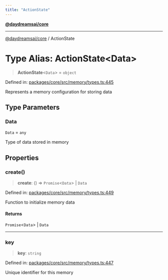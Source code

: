 ```yaml
---
title: "ActionState"
---
```


[**@daydreamsai/core**](./api-reference.md)

***

[@daydreamsai/core](./api-reference.md) / ActionState

# Type Alias: ActionState\<Data\>

> **ActionState**\<`Data`\> = `object`

Defined in: [packages/core/src/memory/types.ts:445](https://github.com/dojoengine/daydreams/blob/612e9304717c546d301f9cac8c204de734cac957/packages/core/src/memory/types.ts#L445)

Represents a memory configuration for storing data

## Type Parameters

### Data

`Data` = `any`

Type of data stored in memory

## Properties

### create()

> **create**: () => `Promise`\<`Data`\> \| `Data`

Defined in: [packages/core/src/memory/types.ts:449](https://github.com/dojoengine/daydreams/blob/612e9304717c546d301f9cac8c204de734cac957/packages/core/src/memory/types.ts#L449)

Function to initialize memory data

#### Returns

`Promise`\<`Data`\> \| `Data`

***

### key

> **key**: `string`

Defined in: [packages/core/src/memory/types.ts:447](https://github.com/dojoengine/daydreams/blob/612e9304717c546d301f9cac8c204de734cac957/packages/core/src/memory/types.ts#L447)

Unique identifier for this memory
